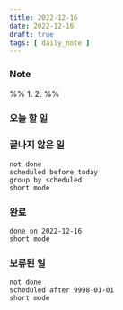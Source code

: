 ```yaml
---
title: 2022-12-16
date: 2022-12-16
draft: true
tags: [ daily_note ]
---
```


### Note
%%
	1. 
	2. 
%%

### 오늘 할 일

### 끝나지 않은 일
```tasks
not done
scheduled before today
group by scheduled
short mode
```

### 완료
```tasks
done on 2022-12-16
short mode
```

### 보류된 일
```tasks
not done
scheduled after 9998-01-01
short mode
```